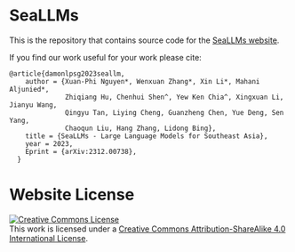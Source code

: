 # SeaLLMs

This is the repository that contains source code for the [SeaLLMs website](https://seallms.github.io).

If you find our work useful for your work please cite:
```
@article{damonlpsg2023seallm,
    author = {Xuan-Phi Nguyen*, Wenxuan Zhang*, Xin Li*, Mahani Aljunied*,
              Zhiqiang Hu, Chenhui Shen^, Yew Ken Chia^, Xingxuan Li, Jianyu Wang,
              Qingyu Tan, Liying Cheng, Guanzheng Chen, Yue Deng, Sen Yang,
              Chaoqun Liu, Hang Zhang, Lidong Bing},
    title = {SeaLLMs - Large Language Models for Southeast Asia},
    year = 2023,
    Eprint = {arXiv:2312.00738},
  }
  ```

# Website License
<a rel="license" href="http://creativecommons.org/licenses/by-sa/4.0/"><img alt="Creative Commons License" style="border-width:0" src="https://i.creativecommons.org/l/by-sa/4.0/88x31.png" /></a><br />This work is licensed under a <a rel="license" href="http://creativecommons.org/licenses/by-sa/4.0/">Creative Commons Attribution-ShareAlike 4.0 International License</a>.
